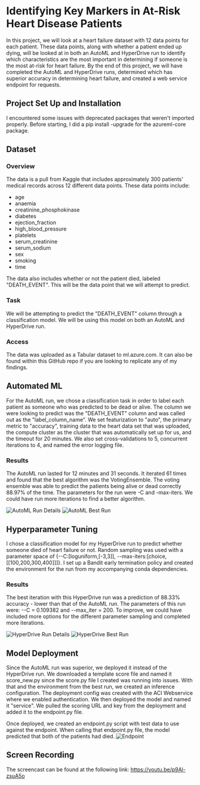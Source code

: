 # Identifying Key Markers in At-Risk Heart Disease Patients

In this project, we will look at a heart failure dataset with 12 data points for each patient. These data points, along with whether a patient ended up dying, will be looked at in both an AutoML and HyperDrive run to identify which characteristics are the most important in determining if someone is the most at-risk for heart failure. By the end of this project, we will have completed the AutoML and HyperDrive runs, determined which has superior accuracy in determining heart failure, and created a web service endpoint for requests.

## Project Set Up and Installation
I encountered some issues with deprecated packages that weren't imported properly. Before starting, I did a pip install -upgrade for the azureml-core package.

## Dataset

### Overview
The data is a pull from Kaggle that includes approximately 300 patients' medical records across 12 different data points. These data points include:
- age
- anaemia
- creatinine_phosphokinase
- diabetes
- ejection_fraction
- high_blood_pressure
- platelets
- serum_creatinine
- serum_sodium
- sex
- smoking
- time

The data also includes whether or not the patient died, labeled "DEATH_EVENT". This will be the data point that we will attempt to predict.

### Task
We will be attempting to predict the "DEATH_EVENT" column through a classification model. We will be using this model on both an AutoML and HyperDrive run.

### Access
The data was uploaded as a Tabular dataset to ml.azure.com. It can also be found within this GitHub repo if you are looking to replicate any of my findings.

## Automated ML
For the AutoML run, we chose a classification task in order to label each patient as someone who was predicted to be dead or alive. The column we were looking to predict was the "DEATH_EVENT" column and was called out as the "label_column_name". We set featurization to "auto", the primary metric to "accuracy", training data to the heart data set that was uploaded, the compute cluster as the cluster that was automatically set up for us, and the timeout for 20 minutes. We also set cross-validations to 5, concurrent iterations to 4, and named the error logging file.

### Results
The AutoML run lasted for 12 minutes and 31 seconds. It iterated 61 times and found that the best algorithm was the VotingEnsemble. The voting ensemble was able to predict the patients being alive or dead correctly 88.97% of the time. The parameters for the run were -C and -max-iters. We could have run more iterations to find a better algorithm.

![AutoML Run Details](https://github.com/gbnuhg/udacity_ml_nano_capstone/assets/132493261/864c46a9-0c1b-4602-b462-fbb36ba6da61)
![AutoML Best Run](https://github.com/gbnuhg/udacity_ml_nano_capstone/assets/132493261/7d576868-b482-457e-9976-26f643ad0462)

## Hyperparameter Tuning
I chose a classification model for my HyperDrive run to predict whether someone died of heart failure or not. Random sampling was used with a parameter space of {--C:[loguniform,[-3,3]], --max-iters:[choice,[[100,200,300,400]]]}. I set up a Bandit early termination policy and created the environment for the run from my accompanying conda dependencies.

### Results
The best iteration with this HyperDrive run was a prediction of 88.33% accuracy - lower than that of the AutoML run. The parameters of this run were: --C = 0.109382 and --max_iter = 200. To improve, we could have included more options for the different parameter sampling and completed more iterations.

![HyperDrive Run Details](https://github.com/gbnuhg/udacity_ml_nano_capstone/assets/132493261/2a70742b-70a9-43af-93f0-a3f79e858e93)
![HyperDrive Best Run](https://github.com/gbnuhg/udacity_ml_nano_capstone/assets/132493261/241f3aa8-0699-46b5-b372-b2b86eeb77ec)

## Model Deployment
Since the AutoML run was superior, we deployed it instead of the HyperDrive run. We downloaded a template score file and named it score_new.py since the score.py file I created was running into issues. With that and the environment from the best run, we created an inference configuration. The deployment config was created with the ACI Webservice where we enabled authentication. We then deployed the model and named it "service". We pulled the scoring URL and key from the deployment and added it to the endpoint.py file.

Once deployed, we created an endpoint.py script with test data to use against the endpoint. When calling that endpoint.py file, the model predicted that both of the patients had died.
![Endpoint](https://github.com/gbnuhg/udacity_ml_nano_capstone/assets/132493261/e52238fe-a7b5-47f2-8d9a-2c6bd4416b33)

## Screen Recording
The screencast can be found at the following link: https://youtu.be/p9Al-zsuA5o
